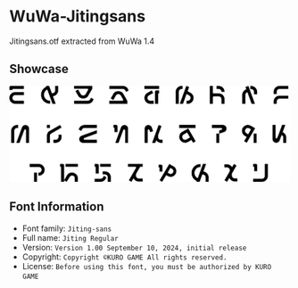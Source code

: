 # WuWa-Jitingsans

Jitingsans.otf extracted from WuWa 1.4

## Showcase

![Alphabet](./showcase.png)

## Font Information

-   Font family: `Jiting-sans`
-   Full name: `Jiting Regular`
-   Version: `Version 1.00 September 10, 2024, initial release`
-   Copyright: `Copyright ©KURO GAME All rights reserved.`
-   License: `Before using this font, you must be authorized by KURO GAME`
